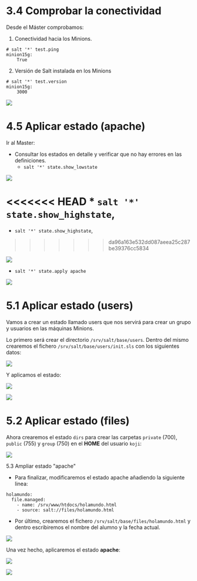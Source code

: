 # 3.4 	Comprobar la conectividad

Desde el Máster comprobamos:

1. Conectividad hacia los Minions.

```
# salt '*' test.ping
minion15g:
    True
```

2. Versión de Salt instalada en los Minions

```
# salt '*' test.version
minion15g:
    3000
```

![](img/1.png)

# 4.5 	Aplicar estado (apache) 		

Ir al Master:
* Consultar los estados en detalle y verificar que no hay errores en las definiciones.
    * `salt '*' state.show_lowstate`

![](img/2.png)
    
<<<<<<< HEAD
    * `salt '*' state.show_highstate`,
=======
* `salt '*' state.show_highstate`,
>>>>>>> da96a163e532dd087aeea25c287be39376cc5834

![](img/3.png)

* `salt '*' state.apply apache`

![](img/4.png)
	
# 5.1 	Aplicar estado (users) 			

Vamos a crear un estado llamado users que nos servirá para crear un grupo y usuarios en las máquinas Minions.

Lo primero será crear el directorio `/srv/salt/base/users`.
Dentro del mismo crearemos el fichero `/srv/salt/base/users/init.sls` con los siguientes datos:

![](img/5.1.png)

Y aplicamos el estado:

![](img/006.png)

![](img/007.png)

# 5.2 	Aplicar estado (files) 	

Ahora crearemos el estado `dirs` para crear las carpetas `private` (700), `public` (755) y `group` (750) en el **HOME** del usuario `koji`:

![](img/008.png)
		
5.3 Ampliar estado "apache"

* Para finalizar, modificaremos el estado apache añadiendo la siguiente linea:

```
holamundo:
  file.managed:
    - name: /srv/www/htdocs/holamundo.html
    - source: salt://files/holamundo.html
```

* Por último, crearemos el fichero `/srv/salt/base/files/holamundo.html` y dentro escribiremos el nombre del alumno y la fecha actual.

![](img/9.png)

Una vez hecho, aplicaremos el estado **apache**:

![](img/10.png)

![](img/11.png)
